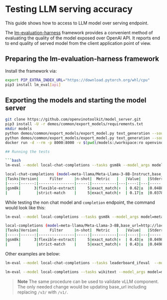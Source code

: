 # Testing LLM serving accuracy

This guide shows how to access to LLM model over serving endpoint. 

The [lm-evaluation-harness](https://github.com/EleutherAI/lm-evaluation-harness) framework provides a convenient method of evaluating the quality of the model exposed over OpenAI API.
It reports end to end quality of served model from the client application point of view. 

## Preparing the lm-evaluation-harness framework 

Install the framework via:
```bash
export PIP_EXTRA_INDEX_URL="https://download.pytorch.org/whl/cpu"
pip3 install lm_eval[api]
```

## Exporting the models and starting the model server
```bash
git clone https://github.com/openvinotoolkit/model_server.git
pip3 install -U -r demos/common/export_models/requirements.txt
mkdir models 
python demos/common/export_models/export_model.py text_generation --source_model meta-llama/Meta-Llama-3-8B-Instruct --weight-format fp16 --kv_cache_precision u8 --config_file_path models/config.json --model_repository_path models
python demos/common/export_models/export_model.py text_generation --source_model meta-llama/Meta-Llama-3-8B --weight-format fp16 --kv_cache_precision u8 --config_file_path models/config.json --model_repository_path models
docker run -d --rm -p 8000:8000 -v $(pwd)/models:/workspace:ro openvino/model_server:latest --rest_port 8000 --config_path /workspace/config.json

## Running the tests

```bash
lm-eval --model local-chat-completions --tasks gsm8k --model_args model=meta-llama/Meta-Llama-3-8B-Instruct,base_url=http://localhost:8000/v3/chat/completions,num_concurrent=1,max_retries=3,tokenized_requests=False --verbosity DEBUG  --log_samples --output_path test/ --seed 1 --apply_chat_template --limit 100

local-chat-completions (model=meta-llama/Meta-Llama-3-8B-Instruct,base_url=http://localhost:8000/v3/chat/completions,num_concurrent=10,max_retries=3,tokenized_requests=False), gen_kwargs: (None), limit: 100.0, num_fewshot: None, batch_size: 1
|Tasks|Version|     Filter     |n-shot|  Metric   |   |Value|   |Stderr|
|-----|------:|----------------|-----:|-----------|---|----:|---|-----:|
|gsm8k|      3|flexible-extract|     5|exact_match|↑  | 0.62|±  |0.0488|
|     |       |strict-match    |     5|exact_match|↑  | 0.17|±  |0.0378|
```

While testing the non chat model and `completion` endpoint, the command would look like this:

```bash
lm-eval --model local-completions --tasks gsm8k --model_args model=meta-llama/Meta-Llama-3-8B,base_url=http://localhost:8000/v3/completions,num_concurrent=1,max_retries=3,tokenized_requests=False --verbosity DEBUG  --log_samples --output_path results/ --seed 1 --limit 100

local-completions (model=meta-llama/Meta-Llama-3-8B,base_url=http://localhost:8000/v3/completions,num_concurrent=10,max_retries=3,tokenized_requests=False), gen_kwargs: (None), limit: 100.0, num_fewshot: None, batch_size: 1
|Tasks|Version|     Filter     |n-shot|  Metric   |   |Value|   |Stderr|
|-----|------:|----------------|-----:|-----------|---|----:|---|-----:|
|gsm8k|      3|flexible-extract|     5|exact_match|↑  | 0.43|±  |0.0498|
|     |       |strict-match    |     5|exact_match|↑  | 0.43|±  |0.0498|
```

Other examples are below:

```bash
lm-eval --model local-chat-completions --tasks leaderboard_ifeval  --model_args model=meta-llama/Meta-Llama-3-8B-Instruct,base_url=http://localhost:8000/v3/chat/completions,num_concurrent=10,max_retries=3,tokenized_requests=False --verbosity DEBUG --log_samples --output_path test/ --seed 1 --limit 100 --apply_chat_template  
```

```bash
lm-eval --model local-completions --tasks wikitext --model_args model=meta-llama/Meta-Llama-3-8B,base_url=http://localhost:8000/v3/completions,num_concurrent=10,max_retries=3,tokenized_requests=False --verbosity DEBUG --log_samples --output_path test/ --seed 1 --limit 100
```


> **Note** The same procedure can be used to validate vLLM component. The only needed change would be updating base_url including replacing `/v3/` with `/v1/`.  
